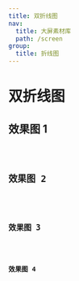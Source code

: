 ```yaml
---
title: 双折线图
nav:
  title: 大屏素材库
  path: /screen
group:
  title: 折线图
---
```


# 双折线图

## 效果图 1

<code src="../../../example/MultiLineDemo/demo1.tsx" background="#040727">

## 效果图 2

<code src="../../../example/MultiLineDemo/demo2.tsx" background="#040727">

## 效果图 3

<code src="../../../example/MultiLineDemo/demo3.tsx" background="#040727">

## 效果图 4

<code src="../../../example/MultiLineDemo/demo4.tsx" background="#040727">
